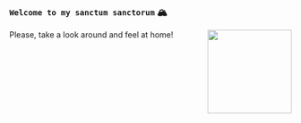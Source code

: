 ### `Welcome to my sanctum sanctorum` 🏔️
Please, take a look around and feel at home!
<img src="https://media.giphy.com/media/LACmkeecQc9B6mbDDM/giphy.gif" align="right" width="150">
